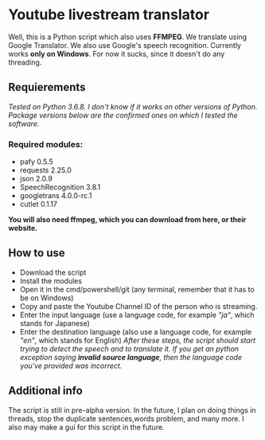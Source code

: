 # Youtube livestream translator
Well, this is a Python script which also uses **FFMPEG**. We translate using Google Translator. We also use Google's speech recognition. Currently works **only on Windows**.
For now it sucks, since it doesn't do any threading.

## Requierements
*Tested on Python 3.6.8. I don't know if it works on other versions of Python. Package versions below are the confirmed ones on which I tested the software.*
### Required modules:
- pafy 0.5.5
- requests 2.25.0
- json 2.0.9
- SpeechRecognition 3.8.1
- googletrans 4.0.0-rc.1
- cutlet 0.1.17

**You will also need ffmpeg, which you can download from here, or their website.**

## How to use
- Download the script
- Install the modules
- Open it in the cmd/powershell/git (any terminal, remember that it has to be on Windows)
- Copy and paste the Youtube Channel ID of the person who is streaming.
- Enter the input language (use a language code, for example *"ja"*, which stands for Japanese)
- Enter the destination language (also use a language code, for example *"en"*, which stands for English)
*After these steps, the script should start trying to detect the speech and to translate it. If you get an python exception saying **invalid source language**, then the language code you've provided was incorrect.*

## Additional info
The script is still in pre-alpha version. In the future, I plan on doing things in threads, stop the duplicate sentences,words problem, and many more. I also may make a gui for this script in the future.

